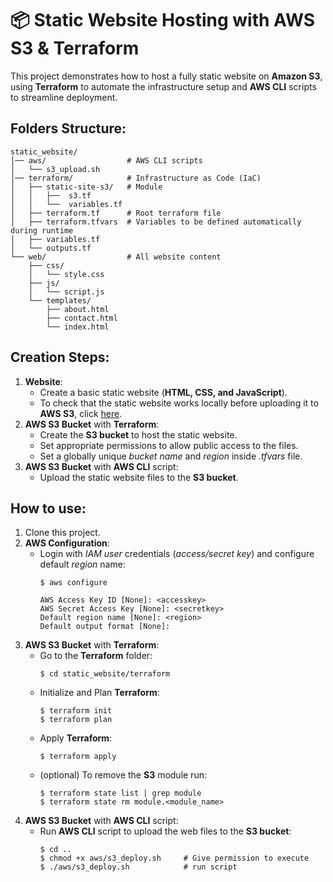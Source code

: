 # 📦 Static Website Hosting with AWS S3 & Terraform
This project demonstrates how to host a fully static website on **Amazon S3**, using **Terraform** to automate the infrastructure setup and **AWS CLI** scripts to streamline deployment.

## Folders Structure:
```
static_website/
│── aws/                  # AWS CLI scripts
│   └── s3_upload.sh 
│── terraform/            # Infrastructure as Code (IaC)
│   ├── static-site-s3/   # Module
│   │   ├──  s3.tf
│   │   └──  variables.tf   
│   ├── terraform.tf      # Root terraform file
│   ├── terraform.tfvars  # Variables to be defined automatically during runtime
│   ├── variables.tf
│   └── outputs.tf      
└── web/                  # All website content
    ├── css/
    │   └── style.css     
    ├── js/
    │   └── script.js   
    └── templates/
        ├── about.html 
        ├── contact.html 
        └── index.html    
```

## Creation Steps:
1. **Website**:
    - Create a basic static website (**HTML, CSS, and JavaScript**).
    - To check that the static website works locally before uploading it to **AWS S3**, click [here](https://github.com/LuciaHeredia/cloud-hosted-site-terraform/blob/master/static_website/web/README.md).
2. **AWS S3 Bucket** with **Terraform**:
    - Create the **S3 bucket** to host the static website.
    - Set appropriate permissions to allow public access to the files.
    - Set a globally unique *bucket name* and *region* inside *.tfvars* file.
3. **AWS S3 Bucket** with **AWS CLI** script:
    - Upload the static website files to the **S3 bucket**.
## How to use:
1. Clone this project.
2. **AWS Configuration**:
    - Login with *IAM user* credentials (*access/secret key*) and configure default *region* name:
        ```
        $ aws configure
        ```
        ```
        AWS Access Key ID [None]: <accesskey>
        AWS Secret Access Key [None]: <secretkey>
        Default region name [None]: <region>
        Default output format [None]:
        ```
3. **AWS S3 Bucket** with **Terraform**:
    - Go to the **Terraform** folder:
        ```
        $ cd static_website/terraform
        ```
    - Initialize and Plan **Terraform**:
        ```
        $ terraform init
        $ terraform plan
        ```
    - Apply **Terraform**:
        ```
        $ terraform apply
        ```
    - (optional) To remove the **S3** module run:
        ```
        $ terraform state list | grep module
        $ terraform state rm module.<module_name>
        ```
4. **AWS S3 Bucket** with **AWS CLI** script:
    - Run **AWS CLI** script to upload the web files to the **S3 bucket**:
        ```
        $ cd ..
        $ chmod +x aws/s3_deploy.sh     # Give permission to execute
        $ ./aws/s3_deploy.sh            # run script
        ```

